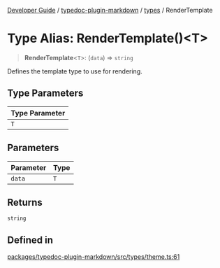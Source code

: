 [Developer Guide](../../../README.md) / [typedoc-plugin-markdown](../../README.md) / [types](../README.md) / RenderTemplate

# Type Alias: RenderTemplate()\<T>

> **RenderTemplate**\<`T`>: (`data`) => `string`

Defines the template type to use for rendering.

## Type Parameters

| Type Parameter |
| -------------- |
| `T`            |

## Parameters

| Parameter | Type |
| --------- | ---- |
| `data`    | `T`  |

## Returns

`string`

## Defined in

[packages/typedoc-plugin-markdown/src/types/theme.ts:61](https://github.com/typedoc2md/typedoc-plugin-markdown/blob/main/packages/typedoc-plugin-markdown/src/types/theme.ts#L61)
